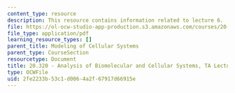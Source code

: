```yaml
---
content_type: resource
description: This resource contains information related to lecture 6.
file: https://ol-ocw-studio-app-production.s3.amazonaws.com/courses/20-320-analysis-of-biomolecular-and-cellular-systems-fall-2012/2fe2233b53c1d0064a2f67917d66915e_MIT20_320F12_Lecture6.pdf
file_type: application/pdf
learning_resource_types: []
parent_title: Modeling of Cellular Systems
parent_type: CourseSection
resourcetype: Document
title: 20.320 - Analysis of Biomolecular and Cellular Systems, TA Lecture Note 6
type: OCWFile
uid: 2fe2233b-53c1-d006-4a2f-67917d66915e
---
```

